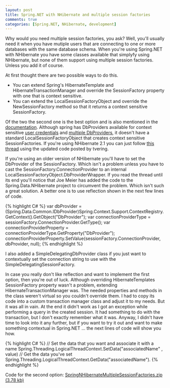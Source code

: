 ```yaml
---
layout: post
title: Spring.NET with NHibernate and multiple session factories
comments: true
categories: [Spring.NET, NHibernate, development]
---
```


Why would you need multiple session factories, you ask? Well, you'll usually need it when you have mutiple users that are connecting to one or more databases with the same database schema. When you're using Spring.NET with NHibernate you have some classes available that simplyfy using NHibernate, but none of them support using multiple session factories. Unless you add it of course.

At first thought there are two possible ways to do this.

- You can extend Spring's HibernateTemplate and HibernateTransactionManager and override the SessionFactory property with one that is context sensitive.
- You can extend the LocalSessionFactoryObject and override the NewSessionFactory method so that it returns a context sensitive SessionFactory.

Of the two the second one is the best option and is also mentioned in the [documentation](http://www.springframework.net/docs/1.3.0/reference/html/orm.html). Although spring has DbProviders available for context sensitive [user credentials](http://www.springframework.net/docs/1.3.0/reference/html/dbprovider.html#dbprovider-usercredentials) and [multiple DbProviders](http://www.springframework.net/docs/1.3.0/reference/html/dbprovider.html#dbprovider-multidelegating), it doesn't have a standard LocalSessionFactoryObject that creates context sensitive SessionFactories. If you're using NHibernate 2.1 you can just follow [this thread](http://forum.springframework.net/showthread.php?t=4462) using the updated code posted by tvering.

If you're using an older version of NHibernate you'll have to set the DbProvider of the SessionFactory. Which isn't a problem unless you have to cast the SessionFactory.ConnectionProvider to an internal LocalSessionFactoryObject.DbProviderWrapper. If you read the thread until its end you'll notice that Joe Meier has added the code to the Spring.Data.NHibernate project to circumvent the problem. Which isn't such a great solution. A better one is to use reflection shown in the next few lines of code.

{% highlight C# %}
var dbProvider = (Spring.Data.Common.IDbProvider)Spring.Context.Support.ContextRegistry.GetContext().GetObject("DbProvider");
var connectionProviderType = sessionFactory.ConnectionProvider.GetType();
var connectionProviderProperty = connectionProviderType.GetProperty("DbProvider");
connectionProviderProperty.SetValue(sessionFactory.ConnectionProvider, dbProvider, null);
{% endhighlight %}

I also added a SimpleDelegatingDbProvider class if you just want to contextually set the connection string to use with the SimpleDelegatingSessionFactory.

In case you really don't like reflection and want to implement the first option, then you're out of luck. Although overriding HibernateTemplates SessionFactory property wasn't a problem, extending HibernateTransactionManager was. The needed properties and methods in the class weren't virtual so you couldn't override them. I had to copy its code into a custom transaction manager class and adjust it to my needs. But it was all in vain. At the end it didn't work as I got an exception while performing a query in the created session. It had something to do with the transaction, but I don't exactly remember what it was.
Anyway, I didn't have time to look into it any further, but if you want to try it out and want to make something contextual in Spring.NET ... the next lines of code will show you how.

{% highlight C# %}
// Set the data that you want and associate it with a name
Spring.Threading.LogicalThreadContext.SetData("associatedName" , value)
// Get the data you've set
Spring.Threading.LogicalThreadContext.GetData("associatedName").
{% endhighlight %}

Code for the second option:
[SpringNHibernateMultipleSessionFactories.zip (3.78 kb)](http://ronaldverhaegen.com/blog/file.axd?file=2010%2f6%2fSpringNHibernateMultipleSessionFactories.zip)
